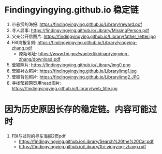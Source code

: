 # Findingyingying.github.io 稳定链

1. 带悬赏的海报: https://findingyingying.github.io/Library/reward.pdf
2. 寻人启事: https://findingyingying.github.io/Library/MissingPerson.pdf
3. 父亲公开信图片:  https://findingyingying.github.io/Library/father_letter.jpg
4. FBI海报复刻: https://findingyingying.github.io/Library/yingying-zhang.pdf
   - 原始地址: https://www.fbi.gov/wanted/kidnap/yingying-zhang/download.pdf
5. 莹颖照片: https://findingyingying.github.io/Library/img0.png
6. 莹颖衬衣照片: https://findingyingying.github.io/Library/img1.jpg
7. 莹颖背包照片: https://findingyingying.github.io/Library/img2.JPG
8. 寻找莹颖网页用head图片: https://findingyingying.github.io/Library/web_title.jpg

# 因为历史原因长存的稳定链。内容可能过时

1. FBI与过时的寻车海报2页pdf
   -  https://findingyingying.github.io/Library/Search%20the%20Car.pdf
   -  https://findingyingying.github.io/Library/fbi-yingying-zhang.pdf

